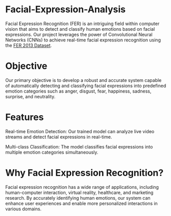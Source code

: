 # Facial-Expression-Analysis
Facial Expression Recognition (FER) is an intriguing field within computer vision that aims to detect and classify human emotions based on facial expressions. Our project leverages the power of Convolutional Neural Networks (CNNs) to achieve real-time facial expression recognition using the [FER 2013 Dataset](https://www.kaggle.com/datasets/msambare/fer2013).

# Objective
Our primary objective is to develop a robust and accurate system capable of automatically detecting and classifying facial expressions into predefined emotion categories such as anger, disgust, fear, happiness, sadness, surprise, and neutrality.

# Features
Real-time Emotion Detection: Our trained model can analyze live video streams and detect facial expressions in real-time.

Multi-class Classification: The model classifies facial expressions into multiple emotion categories simultaneously.

# Why Facial Expression Recognition?
Facial expression recognition has a wide range of applications, including human-computer interaction, virtual reality, healthcare, and marketing research. By accurately identifying human emotions, our system can enhance user experiences and enable more personalized interactions in various domains.

